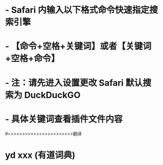 # - Safari 内输入以下格式命令快速指定搜索引擎
# - 【命令+空格+关键词】或者【关键词+空格+命令】
# - 注：请先进入设置更改 Safari 默认搜索为 DuckDuckGO
# - 具体关键词查看插件文件内容
#>>>>>>>>>>>>>>>>>>>>>>>翻译
# yd  xxx (有道词典)
